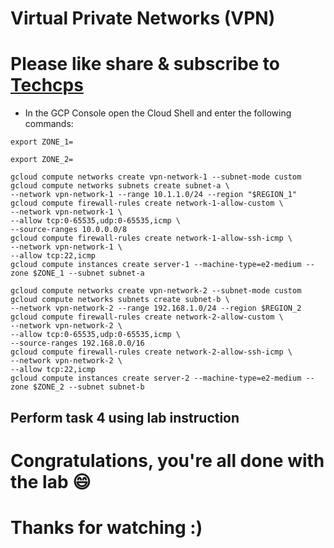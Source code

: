 
# Virtual Private Networks (VPN)

# Please like share & subscribe to [Techcps](https://www.youtube.com/@techcps)

* In the GCP Console open the Cloud Shell and enter the following commands:

```
export ZONE_1=
```
```
export ZONE_2=
```

```
gcloud compute networks create vpn-network-1 --subnet-mode custom
gcloud compute networks subnets create subnet-a \
--network vpn-network-1 --range 10.1.1.0/24 --region "$REGION_1"
gcloud compute firewall-rules create network-1-allow-custom \
--network vpn-network-1 \
--allow tcp:0-65535,udp:0-65535,icmp \
--source-ranges 10.0.0.0/8
gcloud compute firewall-rules create network-1-allow-ssh-icmp \
--network vpn-network-1 \
--allow tcp:22,icmp
gcloud compute instances create server-1 --machine-type=e2-medium --zone $ZONE_1 --subnet subnet-a

gcloud compute networks create vpn-network-2 --subnet-mode custom
gcloud compute networks subnets create subnet-b \
--network vpn-network-2 --range 192.168.1.0/24 --region $REGION_2
gcloud compute firewall-rules create network-2-allow-custom \
--network vpn-network-2 \
--allow tcp:0-65535,udp:0-65535,icmp \
--source-ranges 192.168.0.0/16
gcloud compute firewall-rules create network-2-allow-ssh-icmp \
--network vpn-network-2 \
--allow tcp:22,icmp
gcloud compute instances create server-2 --machine-type=e2-medium --zone $ZONE_2 --subnet subnet-b
```

## Perform task 4 using lab instruction 

# Congratulations, you're all done with the lab 😄

# Thanks for watching :)
